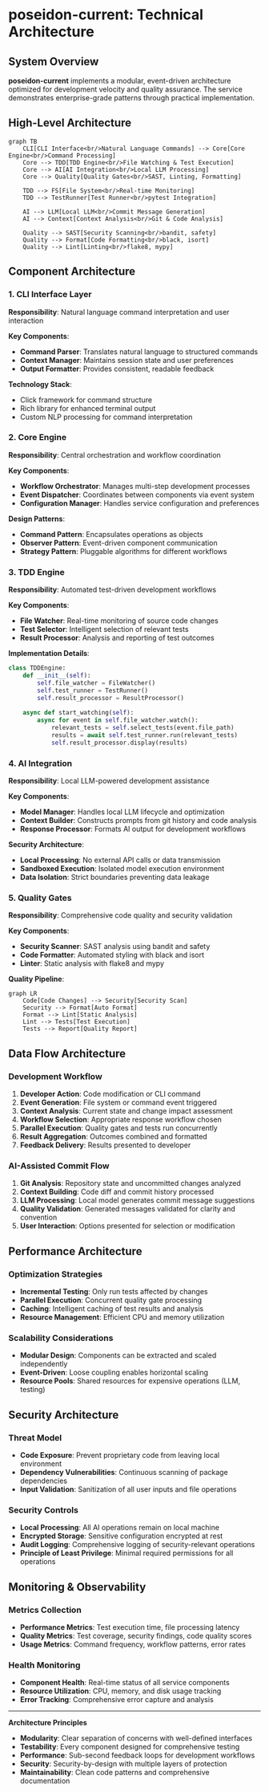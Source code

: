 # poseidon-current: Technical Architecture

## System Overview

**poseidon-current** implements a modular, event-driven architecture optimized for development velocity and quality assurance. The service demonstrates enterprise-grade patterns through practical implementation.

## High-Level Architecture

```mermaid
graph TB
    CLI[CLI Interface<br/>Natural Language Commands] --> Core[Core Engine<br/>Command Processing]
    Core --> TDD[TDD Engine<br/>File Watching & Test Execution]
    Core --> AI[AI Integration<br/>Local LLM Processing]
    Core --> Quality[Quality Gates<br/>SAST, Linting, Formatting]
    
    TDD --> FS[File System<br/>Real-time Monitoring]
    TDD --> TestRunner[Test Runner<br/>pytest Integration]
    
    AI --> LLM[Local LLM<br/>Commit Message Generation]
    AI --> Context[Context Analysis<br/>Git & Code Analysis]
    
    Quality --> SAST[Security Scanning<br/>bandit, safety]
    Quality --> Format[Code Formatting<br/>black, isort]
    Quality --> Lint[Linting<br/>flake8, mypy]
```

## Component Architecture

### 1. CLI Interface Layer
**Responsibility**: Natural language command interpretation and user interaction

**Key Components**:

- **Command Parser**: Translates natural language to structured commands
- **Context Manager**: Maintains session state and user preferences
- **Output Formatter**: Provides consistent, readable feedback

**Technology Stack**:

- Click framework for command structure
- Rich library for enhanced terminal output
- Custom NLP processing for command interpretation

### 2. Core Engine
**Responsibility**: Central orchestration and workflow coordination

**Key Components**:

- **Workflow Orchestrator**: Manages multi-step development processes
- **Event Dispatcher**: Coordinates between components via event system
- **Configuration Manager**: Handles service configuration and preferences

**Design Patterns**:

- **Command Pattern**: Encapsulates operations as objects
- **Observer Pattern**: Event-driven component communication
- **Strategy Pattern**: Pluggable algorithms for different workflows

### 3. TDD Engine
**Responsibility**: Automated test-driven development workflows

**Key Components**:

- **File Watcher**: Real-time monitoring of source code changes
- **Test Selector**: Intelligent selection of relevant tests
- **Result Processor**: Analysis and reporting of test outcomes

**Implementation Details**:
```python
class TDDEngine:
    def __init__(self):
        self.file_watcher = FileWatcher()
        self.test_runner = TestRunner()
        self.result_processor = ResultProcessor()
    
    async def start_watching(self):
        async for event in self.file_watcher.watch():
            relevant_tests = self.select_tests(event.file_path)
            results = await self.test_runner.run(relevant_tests)
            self.result_processor.display(results)
```

### 4. AI Integration
**Responsibility**: Local LLM-powered development assistance

**Key Components**:

- **Model Manager**: Handles local LLM lifecycle and optimization
- **Context Builder**: Constructs prompts from git history and code analysis
- **Response Processor**: Formats AI output for development workflows

**Security Architecture**:

- **Local Processing**: No external API calls or data transmission
- **Sandboxed Execution**: Isolated model execution environment
- **Data Isolation**: Strict boundaries preventing data leakage

### 5. Quality Gates
**Responsibility**: Comprehensive code quality and security validation

**Key Components**:

- **Security Scanner**: SAST analysis using bandit and safety
- **Code Formatter**: Automated styling with black and isort
- **Linter**: Static analysis with flake8 and mypy

**Quality Pipeline**:
```mermaid
graph LR
    Code[Code Changes] --> Security[Security Scan]
    Security --> Format[Auto Format]
    Format --> Lint[Static Analysis]
    Lint --> Tests[Test Execution]
    Tests --> Report[Quality Report]
```

## Data Flow Architecture

### Development Workflow
1. **Developer Action**: Code modification or CLI command
2. **Event Generation**: File system or command event triggered
3. **Context Analysis**: Current state and change impact assessment
4. **Workflow Selection**: Appropriate response workflow chosen
5. **Parallel Execution**: Quality gates and tests run concurrently
6. **Result Aggregation**: Outcomes combined and formatted
7. **Feedback Delivery**: Results presented to developer

### AI-Assisted Commit Flow
1. **Git Analysis**: Repository state and uncommitted changes analyzed
2. **Context Building**: Code diff and commit history processed
3. **LLM Processing**: Local model generates commit message suggestions
4. **Quality Validation**: Generated messages validated for clarity and convention
5. **User Interaction**: Options presented for selection or modification

## Performance Architecture

### Optimization Strategies
- **Incremental Testing**: Only run tests affected by changes
- **Parallel Execution**: Concurrent quality gate processing
- **Caching**: Intelligent caching of test results and analysis
- **Resource Management**: Efficient CPU and memory utilization

### Scalability Considerations
- **Modular Design**: Components can be extracted and scaled independently
- **Event-Driven**: Loose coupling enables horizontal scaling
- **Resource Pools**: Shared resources for expensive operations (LLM, testing)

## Security Architecture

### Threat Model
- **Code Exposure**: Prevent proprietary code from leaving local environment
- **Dependency Vulnerabilities**: Continuous scanning of package dependencies
- **Input Validation**: Sanitization of all user inputs and file operations

### Security Controls
- **Local Processing**: All AI operations remain on local machine
- **Encrypted Storage**: Sensitive configuration encrypted at rest
- **Audit Logging**: Comprehensive logging of security-relevant operations
- **Principle of Least Privilege**: Minimal required permissions for all operations

## Monitoring & Observability

### Metrics Collection
- **Performance Metrics**: Test execution time, file processing latency
- **Quality Metrics**: Test coverage, security findings, code quality scores
- **Usage Metrics**: Command frequency, workflow patterns, error rates

### Health Monitoring
- **Component Health**: Real-time status of all service components
- **Resource Utilization**: CPU, memory, and disk usage tracking
- **Error Tracking**: Comprehensive error capture and analysis

---

**Architecture Principles**

- **Modularity**: Clear separation of concerns with well-defined interfaces
- **Testability**: Every component designed for comprehensive testing
- **Performance**: Sub-second feedback loops for development workflows
- **Security**: Security-by-design with multiple layers of protection
- **Maintainability**: Clean code patterns and comprehensive documentation